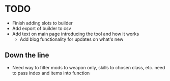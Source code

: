 # TODO

- Finish adding slots to builder
- Add export of builder to csv
- Add text on main page introducing the tool and how it works
  - Add blog functionality for updates on what's new

## Down the line

- Need way to filter mods to weapon only, skills to chosen class, etc. need to pass index and items into function
